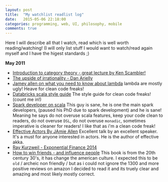 ```yaml
---
layout: post
title:  "My watchlist readlist log"
date:   2015-05-06 22:18:00
categories: programming, web, UI, philosophy, mobile
comments: true
---
```

Here I will describe all that I watch, read which is well worth reading/watching! (I will only list stuff I would want to watch/read again myself and I have the higest standards ;)

**May 2011**
* [Introduction to category theory - great lecture by Ken Scambler!](https://www.youtube.com/watch?v=jDhMDgU7Koc)
* [The upside of irrationality - Dan Arielly](https://www.youtube.com/watch?v=QAS8w3YXxmk)
* [Jamey allen on what you need to know about lambda](http://www.slideshare.net/jaxLondonConference/what-you-need-to-know-about-lambdas-jamie-allen-typesafe)
lambda are mostly ugly! Heave for clean code freaks!
* [Databricks scala style guide](https://github.com/databricks/scala-style-guide)
The style guide for clean code freaks! (count me in!) 
* [Spark developer on scala](https://www.parleys.com/tutorial/apache-spark-large-community-project-scala)
This guy is sane, he is one the main spark developers, (paused his PhD due to spark development) and he is sane! Meaning he says do not overuse scala features, keep your code clean to readers, do not overuse `DSL`, do not overuse `monadic`, sometimes imperative is cleaner for readers! I like that as i'm a clean code freak!
* [Effective Actors By JAmie Allen](https://vimeo.com/65556264)
Excellent talk by an excellent speaker.  It's a must for anyone interested in actors.  He is the author of effective akka.
* [Ray Kurzweil - Exponential Finance 2014](https://youtu.be/vnyQWr8hk0A)
* [How to win friends - and influence people](http://www.amazon.com/How-Win-Friends-Influence-People/dp/0671027034/ref=pd_cp_b_1?ie=UTF8&refRID=0B57XGE9V3RNY2N40767)
This book is from the 20th century 30's, it has change the american culture.  I expected this to be `old` / archeic non friendly / but as i could not ignore the 1300 and more positive reviews on amazon I decided to read it and its truely clear and amazing and most likely mostly correct.
